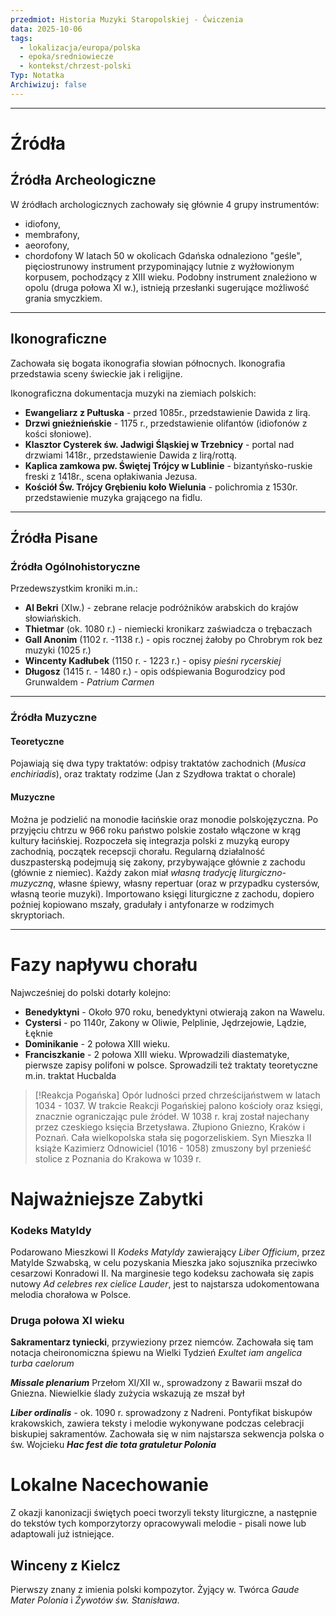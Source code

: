 ```yaml
---
przedmiot: Historia Muzyki Staropolskiej - Ćwiczenia
data: 2025-10-06
tags:
  - lokalizacja/europa/polska
  - epoka/sredniowiecze
  - kontekst/chrzest-polski
Typ: Notatka
Archiwizuj: false
---
```


---

# Źródła

## Źródła Archeologiczne
W źródłach archologicznych zachowały się głównie 4 grupy instrumentów:
- idiofony,
- membrafony,
- aeorofony,
- chordofony 
W latach 50 w okolicach Gdańska odnaleziono "geśle", pięciostrunowy instrument przypominający lutnie z wyżłowionym korpusem, pochodzący z XIII wieku. Podobny instrument znaleźiono w opolu (druga połowa XI w.), istnieją przesłanki sugerujące możliwość grania smyczkiem. 
--- 
## Ikonograficzne
Zachowała się bogata ikonografia słowian północnych. Ikonografia przedstawia sceny świeckie jak i religijne. 

Ikonograficzna dokumentacja muzyki na ziemiach polskich:
- **Ewangeliarz z Pułtuska** - przed 1085r., przedstawienie Dawida z lirą.
- **Drzwi gnieźnieńskie** - 1175 r., przedstawienie olifantów (idiofonów z kości słoniowe).
- **Klasztor Cysterek św. Jadwigi Śląskiej w Trzebnicy** - portal nad drzwiami 1418r., przedstawienie Dawida z lirą/rottą.
- **Kaplica zamkowa pw. Świętej Trójcy w Lublinie** - bizantyńsko-ruskie freski z 1418r., scena opłakiwania Jezusa. 
- **Kościół Św. Trójcy Grębieniu koło Wielunia** - polichromia z 1530r. przedstawienie muzyka grającego na fidlu.  

--- 
## Źródła Pisane
### Źródła Ogólnohistoryczne
Przedewszystkim kroniki m.in.:
- **Al Bekri** (XIw.) - zebrane relacje podróżników arabskich do krajów słowiańskich.
- **Thietmar** (ok. 1080 r.) - niemiecki kronikarz zaświadcza o trębaczach
- **Gall Anonim** (1102 r. -1138 r.) - opis rocznej żałoby po Chrobrym rok bez muzyki (1025 r.)
- **Wincenty Kadłubek** (1150 r. - 1223 r.) - opisy *pieśni rycerskiej*
- **Długosz** (1415 r. - 1480 r.) - opis odśpiewania Bogurodzicy pod Grunwaldem - *Patrium Carmen*
--- 
### Źródła Muzyczne
#### Teoretyczne
Pojawiają się dwa typy traktatów: odpisy traktatów zachodnich (*Musica enchiriadis*), oraz traktaty rodzime (Jan z Szydłowa traktat o chorale)
#### Muzyczne
Można je podzielić na monodie łacińskie oraz monodie polskojęzyczna. 
Po przyjęciu chtrzu w 966 roku państwo polskie zostało włączone w krąg kultury łacińskiej. 
Rozpoczeła się integrazja polski z muzyką europy zachodnią, początek recepscji chorału.
Regularną działalność duszpasterską podejmują się zakony, przybywające głównie z zachodu (głównie z niemiec). Każdy zakon miał *własną tradycję liturgiczno-muzyczną*, własne śpiewy, własny repertuar (oraz w przypadku cystersów, własną teorie muzyki).
Importowano księgi liturgiczne z zachodu, dopiero poźniej kopiowano mszały, gradułały i antyfonarze w rodzimych skryptoriach.

--- 
# Fazy napływu chorału
Najwcześniej do polski dotarły kolejno: 
- **Benedyktyni** - Około 970 roku, benedyktyni otwierają zakon na Wawelu.
- **Cystersi** - po 1140r, Zakony w Oliwie, Pelplinie, Jędrzejowie, Lądzie, Łęknie
- **Dominikanie** - 2 połowa XIII wieku. 
- **Franciszkanie** - 2 połowa XIII wieku. Wprowadzili diastematyke, pierwsze zapisy polifoni w polsce. Sprowadzili też traktaty teoretyczne m.in. traktat Hucbalda
>[!Reakcja Pogańska] 
>Opór ludności przed chrześcijaństwem w latach 1034 - 1037. W trakcie Reakcji Pogańskiej palono kościoły oraz księgi, znacznie ograniczając pule źródeł.
W 1038 r. kraj został najechany przez czeskiego księcia Brzetysława. Złupiono Gniezno, Kraków i Poznań. Cała wielkopolska stała się pogorzeliskiem.
Syn Mieszka II książe Kazimierz Odnowiciel (1016 - 1058) zmuszony byl przenieść stolice z Poznania do Krakowa w 1039 r.
# Najważniejsze Zabytki
### Kodeks Matyldy
Podarowano Mieszkowi II *Kodeks Matyldy* zawierający *Liber Officium*, przez Matylde Szwabską, w celu pozyskania Mieszka jako sojusznika przeciwko cesarzowi Konradowi II. 
Na marginesie tego kodeksu zachowała się zapis nutowy *Ad celebres rex cielice Lauder*, jest to najstarsza udokomentowana melodia chorałowa w Polsce.
### Druga połowa XI wieku
**Sakramentarz tyniecki**, przywieziony przez niemców. Zachowała się tam notacja cheironomiczna śpiewu na Wielki Tydzień *Exultet iam angelica turba caelorum* 

***Missale plenarium*** Przełom XI/XII w., sprowadzony z Bawarii mszał do Gniezna. Niewielkie ślady zużycia wskazują ze mszał był 

***Liber ordinalis*** - ok. 1090 r. sprowadzony z Nadreni. Pontyfikat biskupów krakowskich, zawiera teksty i melodie wykonywane podczas celebracji biskupiej sakramentów. Zachowała się w nim najstarsza sekwencja polska o św. Wojcieku ***Hac fest die tota gratuletur Polonia***
# Lokalne Nacechowanie
Z okazji kanonizacji świętych poeci tworzyli teksty liturgiczne, a następnie do tekstów tych komporzytorzy opracowywali melodie - pisali nowe lub adaptowali już istniejące.
## Winceny z Kielcz
Pierwszy znany z imienia polski kompozytor. Żyjący w. Twórca *Gaude Mater Polonia* i *Źywotów św. Stanisława*.
